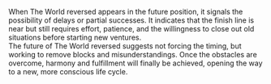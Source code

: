 When The World reversed appears in the future position, it signals the possibility of delays or partial successes. It indicates that the finish line is near but still requires effort, patience, and the willingness to close out old situations before starting new ventures.  
The future of The World reversed suggests not forcing the timing, but working to remove blocks and misunderstandings. Once the obstacles are overcome, harmony and fulfillment will finally be achieved, opening the way to a new, more conscious life cycle.
